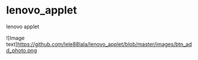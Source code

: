 # lenovo_applet
lenovo applet

![Image text]https://github.com/lele88lala/lenovo_applet/blob/master/images/btn_add_photo.png
